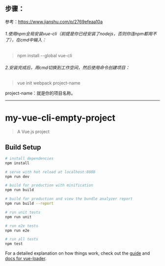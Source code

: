 
## 步骤：
参考：https://www.jianshu.com/p/2769efeaa10a

###### 1.使用npm全局安装vue-cli（前提是你已经安装了nodejs，否则你连npm都用不了），在cmd中输入：
> npm install --global vue-cli

###### 2.安装完成后，用cmd切换到工作空间，然后使用命令创建项目：
> vue init webpack project-name

project-name：就是你的项目名称。

---------------------------------
# my-vue-cli-empty-project

> A Vue.js project

## Build Setup

``` bash
# install dependencies
npm install

# serve with hot reload at localhost:8080
npm run dev

# build for production with minification
npm run build

# build for production and view the bundle analyzer report
npm run build --report

# run unit tests
npm run unit

# run e2e tests
npm run e2e

# run all tests
npm test
```

For a detailed explanation on how things work, check out the [guide](http://vuejs-templates.github.io/webpack/) and [docs for vue-loader](http://vuejs.github.io/vue-loader).
